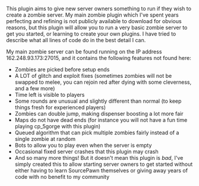 This plugin aims to give new server owners something to run if they wish to create a zombie server.
My main zombie plugin which I've spent years perfecting and refining is not publicly
available to download for obvious reasons, but this plugin will allow you to run a very basic zombie server
to get you started, or learning to create your own plugins. I have tried to describe what all lines
of code do in the best detail I can.

My main zombie server can be found running on the IP address 162.248.93.173:27015, and it contains
the following features not found here:

* Zombies are picked before setup ends
* A LOT of glitch and exploit fixes (sometimes zombies will not be swapped to melee, you can rejoin red after dying with some cleverness, and a few more)
* Time left is visible to players
* Some rounds are unusual and slightly different than normal (to keep things fresh for experienced players)
* Zombies can double jump, making dispenser boosting a lot more fair
* Maps do not have dead ends (for instance you will not have a fun time playing cp_5gorge with this plugin)
* Queued algorithm that can pick multiple zombies fairly instead of a single zombie at random
* Bots to allow you to play even when the server is empty
* Occasional fixed server crashes that this plugin may crash
* And so many more things! But it doesn't mean this plugin is *bad*, I've simply created this to allow starting server owners to get started without either
having to learn SourcePawn themselves or giving away years of code with no benefit to my community
